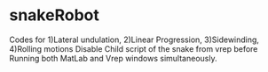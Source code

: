 # snakeRobot
Codes for 1)Lateral undulation, 2)Linear Progression, 3)Sidewinding, 4)Rolling motions
Disable Child script of the snake from vrep before Running both MatLab and Vrep windows simultaneously.
